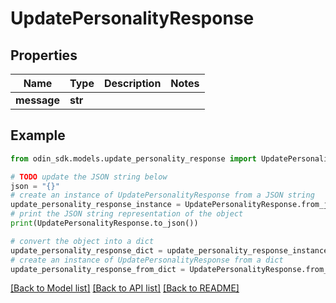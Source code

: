 # UpdatePersonalityResponse


## Properties

Name | Type | Description | Notes
------------ | ------------- | ------------- | -------------
**message** | **str** |  | 

## Example

```python
from odin_sdk.models.update_personality_response import UpdatePersonalityResponse

# TODO update the JSON string below
json = "{}"
# create an instance of UpdatePersonalityResponse from a JSON string
update_personality_response_instance = UpdatePersonalityResponse.from_json(json)
# print the JSON string representation of the object
print(UpdatePersonalityResponse.to_json())

# convert the object into a dict
update_personality_response_dict = update_personality_response_instance.to_dict()
# create an instance of UpdatePersonalityResponse from a dict
update_personality_response_from_dict = UpdatePersonalityResponse.from_dict(update_personality_response_dict)
```
[[Back to Model list]](../README.md#documentation-for-models) [[Back to API list]](../README.md#documentation-for-api-endpoints) [[Back to README]](../README.md)


